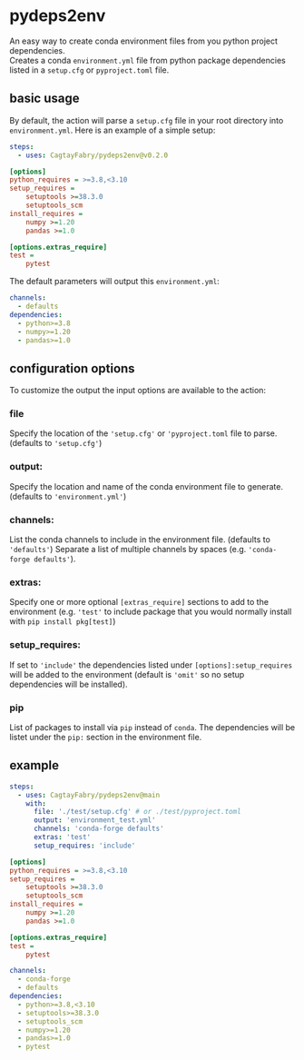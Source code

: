 # pydeps2env

An easy way to create conda environment files from you python project dependencies.  
Creates a conda `environment.yml` file from python package dependencies listed in a `setup.cfg` or `pyproject.toml` file.

## basic usage

By default, the action will parse a `setup.cfg` file in your root directory into `environment.yml`. Here is an example
of a simple setup:

```yaml
steps:
  - uses: CagtayFabry/pydeps2env@v0.2.0
```

```cfg
[options]
python_requires = >=3.8,<3.10
setup_requires =
    setuptools >=38.3.0
    setuptools_scm
install_requires =
    numpy >=1.20
    pandas >=1.0

[options.extras_require]
test =
    pytest
```

The default parameters will output this `environment.yml`:

```yaml
channels:
  - defaults
dependencies:
  - python>=3.8
  - numpy>=1.20
  - pandas>=1.0
```

## configuration options

To customize the output the input options are available to the action:

### file

Specify the location of the `'setup.cfg'` or `'pyproject.toml` file to parse. (defaults to `'setup.cfg'`)

### output:

Specify the location and name of the conda environment file to generate. (defaults to `'environment.yml'`)

### channels:

List the conda channels to include in the environment file. (defaults to `'defaults'`)
Separate a list of multiple channels by spaces (e.g. `'conda-forge defaults'`).

### extras:

Specify one or more optional `[extras_require]` sections to add to the environment (e.g. `'test'` to include package that
you would normally install with `pip install pkg[test]`)

### setup_requires:

If set to `'include'` the dependencies listed under `[options]:setup_requires` will be added to the environment (default
is `'omit'` so no setup dependencies will be installed).

### pip
List of packages to install via `pip` instead of `conda`.
The dependencies will be listet under the `pip:` section in the environment file.

## example

```yaml
steps:
  - uses: CagtayFabry/pydeps2env@main
    with:
      file: './test/setup.cfg' # or ./test/pyproject.toml
      output: 'environment_test.yml'
      channels: 'conda-forge defaults'
      extras: 'test'
      setup_requires: 'include'
```

```cfg
[options]
python_requires = >=3.8,<3.10
setup_requires =
    setuptools >=38.3.0
    setuptools_scm
install_requires =
    numpy >=1.20
    pandas >=1.0

[options.extras_require]
test =
    pytest
```

```yaml
channels:
  - conda-forge
  - defaults
dependencies:
  - python>=3.8,<3.10
  - setuptools>=38.3.0
  - setuptools_scm
  - numpy>=1.20
  - pandas>=1.0
  - pytest
```
